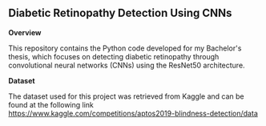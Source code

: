 ## Diabetic Retinopathy Detection Using CNNs

**Overview**

This repository contains the Python code developed for my Bachelor's thesis, which focuses on detecting diabetic retinopathy through convolutional neural networks (CNNs) using the ResNet50 architecture.        

**Dataset**

The dataset used for this project was retrieved from Kaggle and can be found at the following link https://www.kaggle.com/competitions/aptos2019-blindness-detection/data

